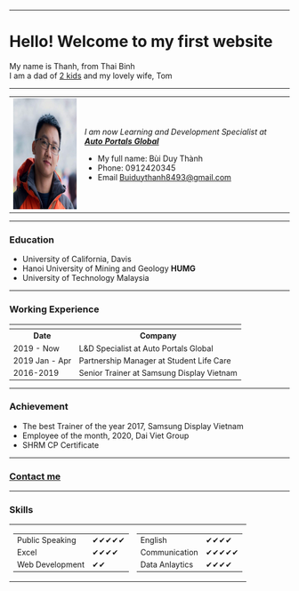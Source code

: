 <html lang="en" dir="ltr">
<body>
  <hr size="3" nodeshade />
  <h1>Hello! Welcome to my first website</h1>
  <P>My name is Thanh, from Thai Binh <br /> I am a dad of <a href="https://teptepi.blogspot.com/">2 kids</a> and my lovely wife, Tom</P>
  <hr size="3" nodeshade />
  <table cellspacing="1">
    <tr>
      <td><img src="thanh.jpg" width="200" height="200" alt="thanhbui"></td>
      <td>
        <P><em>I am now Learning and Development Specialist at <strong><a href="https://www.facebook.com/search/top?q=ap%20global">Auto Portals Global</a></strong></em></P>
        <p>
        <ul>
          <li>My full name: Bùi Duy Thành</li>
          <li>Phone: 0912420345</li>
          <li>Email <a href="buiduythanh8493@gmail.com">Buiduythanh8493@gmail.com</a></li>
        </ul>
        </p>
      </td>
    </tr>
  </table>
  <hr size="3">
  <h3>Education</h3>
  <P>
  <Ul>
    <li>University of California, Davis</li>
    <li>Hanoi University of Mining and Geology <Strong>HUMG</Strong></li>
    <li>University of Technology Malaysia</li>
  </Ul>
    <hr size="3">
  <h3>Working Experience</h3>
  <table cellspacing="5">
    <th>
      <tr>
        <th>Date</th>
        <th>Company</th>
      </tr>
    </th>
    <tr>
      <td>2019 - Now</td>
      <td>L&D Specialist at Auto Portals Global</td>
    </tr>
    <tr>
      <td>2019 Jan - Apr</td>
      <td>Partnership Manager at Student Life Care</td>
    </tr>
    <tr>
      <td>2016-2019</td>
      <td>Senior Trainer at Samsung Display Vietnam</td>
    </tr>
  </table>
    <hr size="3">
  <h3>Achievement</h3>
  <P>
  <UL>
    <li>The best Trainer of the year 2017, Samsung Display Vietnam</li>
    <li>Employee of the month, 2020, Dai Viet Group</li>
    <li>SHRM CP Certificate</li>
  </UL>
    <hr size="3">
  <h3><a href="contactme.html">Contact me</a></h3>
    <hr size="3">
  <h3>Skills</h3>
  <table cellspacing="1">
    <tr>
    <td><table cellspacing="5">
          <tr>
            <td>Public Speaking</td>
            <td>✔✔✔✔✔</td>
          </tr>
          <tr>
            <td>Excel</td>
            <td>✔✔✔✔</td>
          <tr>
            <td>Web Development</td>
            <td>✔✔</td>
          </tr>
        </table></td>
       <td><table cellspacing="5">
          <tr>
            <td>English</td>
            <td>✔✔✔✔</td>
          </tr>
          <tr>
            <td>Communication</td>
            <td>✔✔✔✔✔</td>
          <tr>
            <td>Data Anlaytics</td>
            <td>✔✔✔✔</td>
          </tr>
        </table></td>
    </tr>
  </table>
